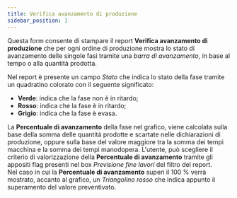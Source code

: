 ```yaml
---
title: Verifica avanzamento di produzione
sidebar_position: 1
---
```


Questa form consente di stampare il report **Verifica avanzamento di produzione** che per ogni ordine di produzione mostra lo stato di avanzamento delle singole fasi tramite una *barra di avanzamento*, in base al tempo o alla quantità prodotta.

Nel report è presente un campo *Stato* che indica lo stato della fase tramite un quadratino colorato con il seguente significato:

- **Verde**: indica che la fase non è in ritardo;       
- **Rosso**: indica che la fase è in ritardo;        
- **Grigio**: indica che la fase è evasa.

La **Percentuale di avanzamento** della fase nel grafico, viene calcolata sulla base della somma delle quantità prodotte e scartate nelle dichiarazioni di produzione, oppure sulla base del valore maggiore tra la somma dei tempi macchina e la somma dei tempi manodopera. L'utente, può scegliere il criterio di valorizzazione della **Percentuale di avanzamento** tramite gli appositi flag presenti nel box *Previsione fine lavori* del filtro del report.       
Nel caso in cui la **Percentuale di avanzamento** superi il 100 % verrà mostrato, accanto al grafico, un *Triangolino rosso* che indica appunto il superamento del valore preventivato.

